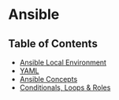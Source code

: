 # Ansible

## Table of Contents

- [Ansible Local Environment](ansible-local-environment.md)
- [YAML](docs/yaml.md)
- [Ansible Concepts](docs/concepts.md)
- [Conditionals, Loops & Roles](docs/conditionals-loops-roles.md)